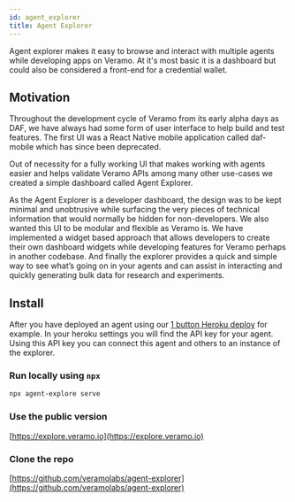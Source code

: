 ```yaml
---
id: agent_explorer
title: Agent Explorer
---
```


Agent explorer makes it easy to browse and interact with multiple agents while developing apps on Veramo. At it's most
basic it is a dashboard but could also be considered a front-end for a credential wallet.

## Motivation

Throughout the development cycle of Veramo from its early alpha days as DAF, we have always had some form of user
interface to help build and test features. The first UI was a React Native mobile application called daf-mobile which
has since been deprecated.

Out of necessity for a fully working UI that makes working with agents easier and helps validate Veramo APIs among many
other use-cases we created a simple dashboard called Agent Explorer.

As the Agent Explorer is a developer dashboard, the design was to be kept minimal and unobtrusive while surfacing the
very pieces of technical information that would normally be hidden for non-developers. We also wanted this UI to be
modular and flexible as Veramo is. We have implemented a widget based approach that allows developers to create their
own dashboard widgets while developing features for Veramo perhaps in another codebase. And finally the explorer
provides a quick and simple way to see what’s going on in your agents and can assist in interacting and quickly
generating bulk data for research and experiments.

## Install

After you have deployed an agent using
our [1 button Heroku deploy](https://github.com/uport-project/veramo-agent-deploy) for example. In your heroku settings
you will find the API key for your agent. Using this API key you can connect this agent and others to an instance of the
explorer.

### Run locally using `npx`

```bash
npx agent-explore serve
```

### Use the public version

[https://explore.veramo.io](https://explore.veramo.io)

### Clone the repo

[https://github.com/veramolabs/agent-explorer](https://github.com/veramolabs/agent-explorer)
